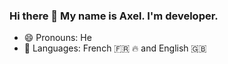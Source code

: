 ### Hi there 👋 My name is Axel. I'm developer.

- 😄 Pronouns: He
- 👅 Languages: French 🇫🇷 🔥 and English 🇬🇧
